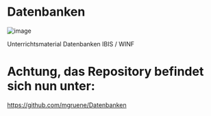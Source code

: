 # Datenbanken
![image](https://github.com/magruenefb3/Datenbanken/assets/97667586/7f74c71d-7070-4b57-8252-543130d04708)

Unterrichtsmaterial Datenbanken IBIS / WINF


# Achtung, das Repository befindet sich nun unter: 
https://github.com/mgruene/Datenbanken
